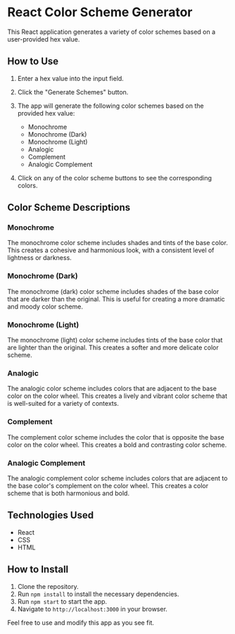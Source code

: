 # React Color Scheme Generator

This React application generates a variety of color schemes based on a user-provided hex value.

## How to Use

1. Enter a hex value into the input field.
2. Click the "Generate Schemes" button.
3. The app will generate the following color schemes based on the provided hex value:

   - Monochrome
   - Monochrome (Dark)
   - Monochrome (Light)
   - Analogic
   - Complement
   - Analogic Complement
   
4. Click on any of the color scheme buttons to see the corresponding colors.

## Color Scheme Descriptions

### Monochrome

The monochrome color scheme includes shades and tints of the base color. This creates a cohesive and harmonious look, with a consistent level of lightness or darkness.

### Monochrome (Dark)

The monochrome (dark) color scheme includes shades of the base color that are darker than the original. This is useful for creating a more dramatic and moody color scheme.

### Monochrome (Light)

The monochrome (light) color scheme includes tints of the base color that are lighter than the original. This creates a softer and more delicate color scheme.

### Analogic

The analogic color scheme includes colors that are adjacent to the base color on the color wheel. This creates a lively and vibrant color scheme that is well-suited for a variety of contexts.

### Complement

The complement color scheme includes the color that is opposite the base color on the color wheel. This creates a bold and contrasting color scheme.

### Analogic Complement

The analogic complement color scheme includes colors that are adjacent to the base color's complement on the color wheel. This creates a color scheme that is both harmonious and bold.


## Technologies Used

- React
- CSS
- HTML

## How to Install

1. Clone the repository.
2. Run `npm install` to install the necessary dependencies.
3. Run `npm start` to start the app.
4. Navigate to `http://localhost:3000` in your browser.

Feel free to use and modify this app as you see fit.
